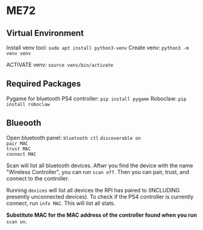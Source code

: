 # ME72

## Virtual Environment

Install venv tool: `sudo apt install python3-venv`
Create venv: `python3 -m venv venv`

ACTIVATE venv: `source venv/bin/activate`

## Required Packages

Pygame for bluetooth PS4 controller: `pip install pygame`
Roboclaw: `pip install roboclaw`

## Blueooth

Open bluetooth panel: `bluetooth ctl`
`discoverable on`\
`pair MAC`\
`trust MAC`\
`connect MAC`

Scan will list all bluetooth devices. Aftwr you find the device with the name "Wireless Controller", you can run
`scan off`. Then you can pair, trust, and connect to the controller.

Running `devices` will list all devices the RPI has paired to (INCLUDING presently unconnected devices). To check if the
PS4 controller is currently connect, run `info MAC`. This will list all stats.

**Substitute MAC for the MAC address of the controller found when you run** `scan on`.
